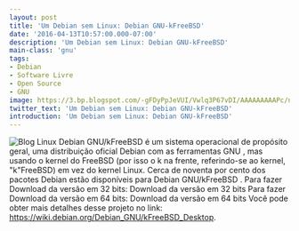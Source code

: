 ```yaml
---
layout: post
title: 'Um Debian sem Linux: Debian GNU-kFreeBSD'
date: '2016-04-13T10:57:00.000-07:00'
description: 'Um Debian sem Linux: Debian GNU-kFreeBSD'
main-class: 'gnu'
tags:
- Debian
- Software Livre
- Open Source
- GNU
image: https://3.bp.blogspot.com/-gFDyPpJeVUI/Vwlq3P67vDI/AAAAAAAAAPc/nTbSwAHZ0msmOO9QnckAc-2aGQ5-Op6Wg/s72-c/Um%2BDebian%2Bsem%2BLinux%253A%2BDebian%2BGNU-kFreeBSD-Terminal-Root.jpg
twitter_text: 'Um Debian sem Linux: Debian GNU-kFreeBSD'
introduction: 'Um Debian sem Linux: Debian GNU-kFreeBSD'
---
```

![Blog Linux](https://3.bp.blogspot.com/-gFDyPpJeVUI/Vwlq3P67vDI/AAAAAAAAAPc/nTbSwAHZ0msmOO9QnckAc-2aGQ5-Op6Wg/s640/Um%2BDebian%2Bsem%2BLinux%253A%2BDebian%2BGNU-kFreeBSD-Terminal-Root.jpg "Blog Linux")
Debian GNU/kFreeBSD é um sistema operacional de propósito geral, uma distribuição oficial Debian com as ferramentas GNU , mas usando o kernel do FreeBSD (por isso o k na frente, referindo-se ao kernel, "k"FreeBSD) em vez do kernel Linux. Cerca de noventa por cento dos pacotes Debian estão disponíveis para Debian GNU/kFreeBSD .
Para fazer Download da versão em 32 bits:
Download da versão em 32 bits
Para fazer Download da versão em 64 bits:
Download da versão em 64 bits
Você pode obter mais detalhes desse projeto no link:
 https://wiki.debian.org/Debian_GNU/kFreeBSD_Desktop.
